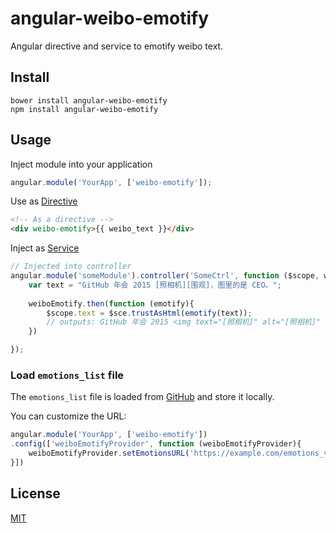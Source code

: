 # angular-weibo-emotify

Angular directive and service to emotify weibo text.

## Install

```
bower install angular-weibo-emotify
npm install angular-weibo-emotify
```

## Usage

Inject module into your application

```javascript
angular.module('YourApp', ['weibo-emotify']);
```

Use as [Directive](https://docs.angularjs.org/guide/directive)

```html
<!-- As a directive -->
<div weibo-emotify>{{ weibo_text }}</div>
```

Inject as [Service](https://docs.angularjs.org/guide/services)

```javascript
// Injected into controller
angular.module('someModule').controller('SomeCtrl', function ($scope, weiboEmotify, $sce) {
    var text = "GitHub 年会 2015 [照相机][围观]，图里的是 CEO。";
  
    weiboEmotify.then(function (emotify){
        $scope.text = $sce.trustAsHtml(emotify(text));
        // outputs: GitHub 年会 2015 <img text="[照相机]" alt="[照相机]" src="http://img.t.sinajs.cn/t4/appstyle/expression/ext/normal/33/camera_org.gif"><img text="[围观]" alt="[围观]" src="http://img.t.sinajs.cn/t4/appstyle/expression/ext/normal/f2/wg_org.gif">，图里的是 CEO。
    })

});

```

### Load `emotions_list` file
The `emotions_list` file is loaded from [GitHub](https://raw.githubusercontent.com/RoberMac/angular-weibo-emotify/master/dist/emotions_v1.min.json) and store it locally.

You can customize the URL: 

```javascript
angular.module('YourApp', ['weibo-emotify'])
.config(['weiboEmotifyProvider', function (weiboEmotifyProvider){
    weiboEmotifyProvider.setEmotionsURL('https://example.com/emotions_v1.json')
}])
```

## License
[MIT](https://github.com/RoberMac/angular-weibo-emotify/blob/master/LICENSE)